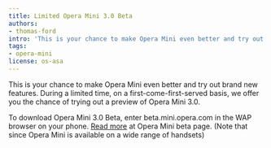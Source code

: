 ```yaml
---
title: Limited Opera Mini 3.0 Beta
authors:
- thomas-ford
intro: 'This is your chance to make Opera Mini even better and try out brand new features. During a limited time, on a first-come-first-served basis, we offer you the chance of trying out a preview of Opera Mini 3.0.'
tags:
- opera-mini
license: os-asa
---
```


This is your chance to make Opera Mini even better and try out brand new features. During a limited time, on a first-come-first-served basis, we offer you the chance of trying out a preview of Opera Mini 3.0.

To download Opera Mini 3.0 Beta, enter beta.mini.opera.com in the WAP browser on your phone. [Read more][1] at Opera Mini beta page. (Note that since Opera Mini is available on a wide range of handsets)

[1]: http://www.opera.com/mobile/download/
